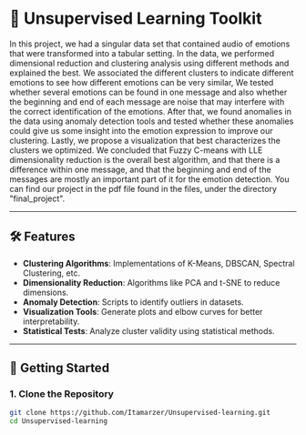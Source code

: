# 🧠 Unsupervised Learning Toolkit

In this project, we had a singular data set that contained audio of emotions that were transformed into a tabular setting. In the data, we performed dimensional reduction and clustering analysis using different methods and explained the best. We associated the different clusters to indicate different emotions to see how different emotions can be very similar, We tested whether several emotions can be found in one message and also whether the beginning and end of each message are noise that may interfere with the correct identification of the emotions. After that, we found anomalies in the data using anomaly detection tools and tested whether these anomalies could give us some insight into the emotion expression to improve our clustering. Lastly, we propose a visualization that best characterizes the clusters we optimized. We concluded that Fuzzy C-means with LLE dimensionality reduction is the overall best algorithm, and that there is a difference within one message, and that the beginning and end of the messages are mostly an important part of it for the emotion detection. You can find our project in the pdf file found in the files, under the directory "final_project".


---

## 🛠️ Features

- **Clustering Algorithms**: Implementations of K-Means, DBSCAN, Spectral Clustering, etc.
- **Dimensionality Reduction**: Algorithms like PCA and t-SNE to reduce dimensions.
- **Anomaly Detection**: Scripts to identify outliers in datasets.
- **Visualization Tools**: Generate plots and elbow curves for better interpretability.
- **Statistical Tests**: Analyze cluster validity using statistical methods.

---

## 🚀 Getting Started

### 1. Clone the Repository

```bash
git clone https://github.com/Itamarzer/Unsupervised-learning.git
cd Unsupervised-learning


